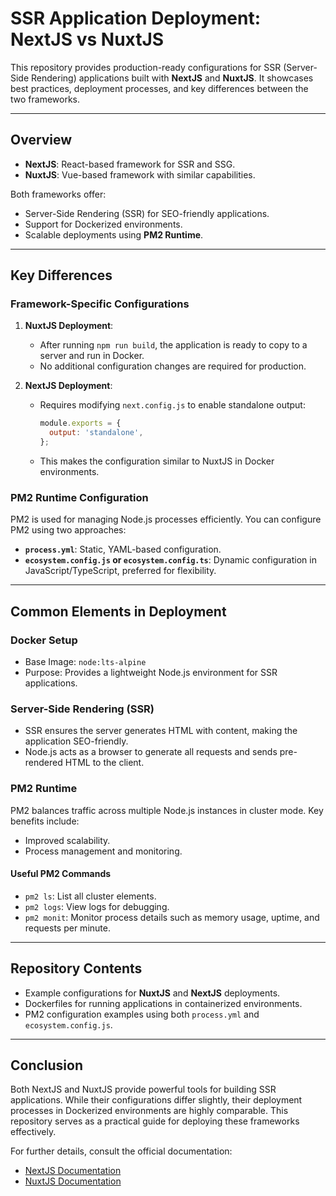 # SSR Application Deployment: NextJS vs NuxtJS

This repository provides production-ready configurations for SSR (Server-Side Rendering) applications built with **NextJS** and **NuxtJS**. It showcases best practices, deployment processes, and key differences between the two frameworks.

---

## **Overview**

- **NextJS**: React-based framework for SSR and SSG.
- **NuxtJS**: Vue-based framework with similar capabilities.

Both frameworks offer:
- Server-Side Rendering (SSR) for SEO-friendly applications.
- Support for Dockerized environments.
- Scalable deployments using **PM2 Runtime**.

---

## **Key Differences**

### **Framework-Specific Configurations**

1. **NuxtJS Deployment**:
    - After running `npm run build`, the application is ready to copy to a server and run in Docker.
    - No additional configuration changes are required for production.

2. **NextJS Deployment**:
    - Requires modifying `next.config.js` to enable standalone output:
      ```javascript
      module.exports = {
        output: 'standalone',
      };
      ```
    - This makes the configuration similar to NuxtJS in Docker environments.

### **PM2 Runtime Configuration**

PM2 is used for managing Node.js processes efficiently. You can configure PM2 using two approaches:

- **`process.yml`**: Static, YAML-based configuration.
- **`ecosystem.config.js` or `ecosystem.config.ts`**: Dynamic configuration in JavaScript/TypeScript, preferred for flexibility.

---

## **Common Elements in Deployment**

### **Docker Setup**

- Base Image: `node:lts-alpine`
- Purpose: Provides a lightweight Node.js environment for SSR applications.

### **Server-Side Rendering (SSR)**

- SSR ensures the server generates HTML with content, making the application SEO-friendly.
- Node.js acts as a browser to generate all requests and sends pre-rendered HTML to the client.

### **PM2 Runtime**

PM2 balances traffic across multiple Node.js instances in cluster mode. Key benefits include:
- Improved scalability.
- Process management and monitoring.

#### **Useful PM2 Commands**
- `pm2 ls`: List all cluster elements.
- `pm2 logs`: View logs for debugging.
- `pm2 monit`: Monitor process details such as memory usage, uptime, and requests per minute.

---

## **Repository Contents**

- Example configurations for **NuxtJS** and **NextJS** deployments.
- Dockerfiles for running applications in containerized environments.
- PM2 configuration examples using both `process.yml` and `ecosystem.config.js`.

---

## **Conclusion**

Both NextJS and NuxtJS provide powerful tools for building SSR applications. While their configurations differ slightly, their deployment processes in Dockerized environments are highly comparable. This repository serves as a practical guide for deploying these frameworks effectively.

For further details, consult the official documentation:
- [NextJS Documentation](https://nextjs.org/docs)
- [NuxtJS Documentation](https://nuxtjs.com/docs)
